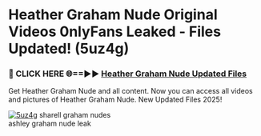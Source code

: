 # Heather Graham Nude Original Videos 0nlyFans Leaked - Files Updated! (5uz4g)

<h3>🔴 CLICK HERE 🌐==►► <a href="https://tinyurl.com/52m3yx9h" rel="nofollow">Heather Graham Nude Updated Files</a></h3>

Get Heather Graham Nude and all content. Now you can access all videos and pictures of Heather Graham Nude. New Updated Files 2025!

[![5uz4g](https://i.imgur.com/TnHtlc8.gif)](https://tinyurl.com/52m3yx9h)
sharell graham nudes<br>
ashley graham nude leak